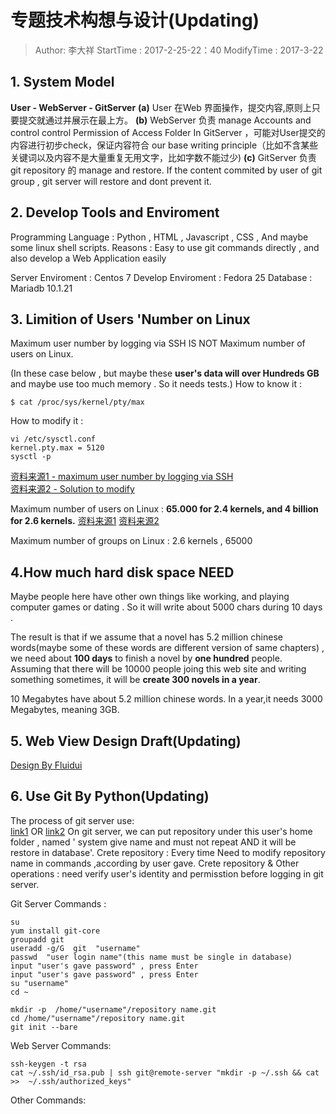 # 专题技术构想与设计(Updating)
> Author: 李大祥
StartTime : 2017-2-25-22：40
ModifyTime :  2017-3-22

## 1. System Model
**User  -  WebServer   -  GitServer**
**(a)** User 在Web 界面操作，提交内容,原则上只要提交就通过并展示在最上方。
**(b)** WebServer 负责 manage Accounts and control control  Permission of Access Folder In GitServer ，可能对User提交的内容进行初步check，保证内容符合 our base writing principle（比如不含某些关键词以及内容不是大量重复无用文字，比如字数不能过少)
**(c)** GitServer 负责git repository 的 manage and restore. If the content commited by user of git group , git server will restore and dont prevent it.

## 2. Develop Tools and Enviroment
Programming Language : Python , HTML , Javascript , CSS , And maybe some linux shell scripts.
Reasons :  Easy to use git commands directly , and also develop a Web Application easily

Server Enviroment : Centos 7
Develop Enviroment : Fedora  25
Database : Mariadb 10.1.21

## 3. Limition of Users 'Number on Linux
Maximum user number by logging via SSH  IS NOT 
Maximum number of users on Linux.

(In these case below , but maybe these **user's data will over Hundreds GB** and maybe use too much memory . So it needs tests.)
How to know it : 
```
$ cat /proc/sys/kernel/pty/max
```
How to modify it : 
```
vi /etc/sysctl.conf
kernel.pty.max = 5120
sysctl -p
```
[资料来源1 - maximum user number by logging via SSH](http://unix.stackexchange.com/questions/73033/how-many-users-does-linux-support-being-logged-in-at-the-same-time-via-ssh)  
[资料来源2 - Solution to modify](https://www.cyberciti.biz/tips/howto-linux-increase-pty-session.html)

Maximum number of users on Linux : 
**65.000 for 2.4 kernels, and 4 billion for 2.6 kernels.**
[资料来源1](http://www.linuxquestions.org/questions/linux-newbie-8/what%27s-the-maximum-number-of-users-on-linux-258198/) 
[资料来源2](http://serverfault.com/questions/201136/maximum-number-of-users-on-linux) 

Maximum number of  groups on Linux : 2.6 kernels ,  65000

## 4.How much hard disk space NEED
Maybe people here have other own things like working, and playing computer games or dating . So it will write about 5000 chars during 10 days . 

The result is that if we assume that a novel has 5.2 million chinese words(maybe some of these words are different version of same chapters) , we need about **100 days**  to finish a novel by  **one hundred** people. Assuming that there will be 10000 people joing this web site and writing something sometimes, it will be **create 300 novels in a year**. 

10 Megabytes have about 5.2 million chinese words. In a year,it needs 3000 Megabytes, meaning 3GB.

## 5. Web View Design Draft(Updating)
[Design By Fluidui](https://www.fluidui.com/editor/live/)

## 6. Use Git By Python(Updating)
The process of git server use:   
[link1](https://www.linux.com/learn/how-run-your-own-git-server) OR [link2](http://toyroom.bruceli.net/tw/2011/02/04/install-git-server-on-ubuntu-linux.html)
On git server, we can put repository under this user's home folder , named ' system give name and must not repeat AND it will be restore in database'.
Crete repository : Every time Need to modify   repository name in commands  ,according by user gave.
Crete repository & Other operations : need verify user's identity and permisstion before logging in git server.

Git Server Commands : 
```
su
yum install git-core
groupadd git
useradd -g/G  git  "username"
passwd  "user login name"(this name must be single in database)
input "user's gave password" , press Enter
input "user's gave password" , press Enter
su "username"
cd ~

mkdir -p  /home/"username"/repository name.git
cd /home/"username"/repository name.git
git init --bare
```

Web Server Commands:
```
ssh-keygen -t rsa
cat ~/.ssh/id_rsa.pub | ssh git@remote-server "mkdir -p ~/.ssh && cat >>  ~/.ssh/authorized_keys"
```

Other Commands:





